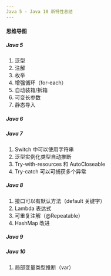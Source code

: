 ```yaml
---
Java 5 - Java 10 新特性总结
---
```


#### 思维导图

##### Java 5

1. 泛型
2. 注解
3. 枚举
4. 增强循环（for-each）
5. 自动装箱/拆箱
6. 可变长参数
7. 静态导入

##### Java 6

##### Java 7

1. Switch 中可以使用字符串
2. 泛型实例化类型自动推断
3. Try-with-resources 和 AutoCloseable
4. Try-catch 可以可捕获多个异常

##### Java 8

1. 接口可以有默认方法（default 关键字）
2. Lambda 表达式
3. 可重复注解（@Repeatable）
4. HashMap 改进

##### Java 9

##### Java 10

1. 局部变量类型推断（var）

#### 

